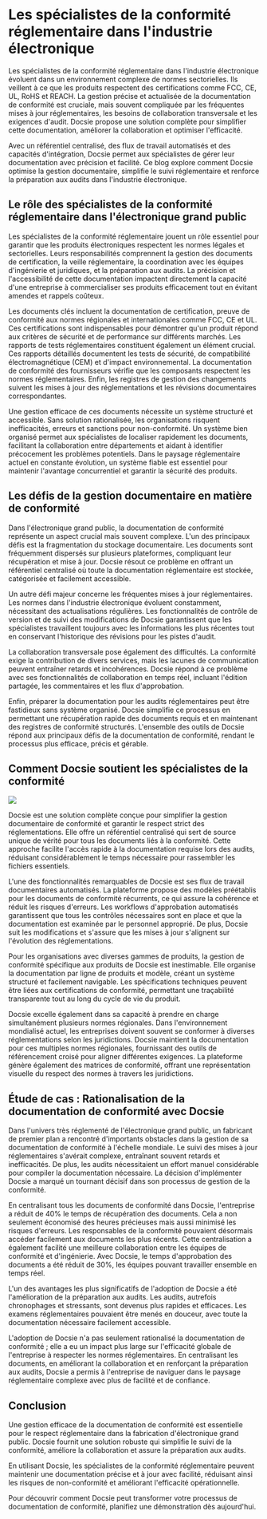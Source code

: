 # Les spécialistes de la conformité réglementaire dans l'industrie électronique

Les spécialistes de la conformité réglementaire dans l'industrie électronique évoluent dans un environnement complexe de normes sectorielles. Ils veillent à ce que les produits respectent des certifications comme FCC, CE, UL, RoHS et REACH. La gestion précise et actualisée de la documentation de conformité est cruciale, mais souvent compliquée par les fréquentes mises à jour réglementaires, les besoins de collaboration transversale et les exigences d'audit. Docsie propose une solution complète pour simplifier cette documentation, améliorer la collaboration et optimiser l'efficacité.

Avec un référentiel centralisé, des flux de travail automatisés et des capacités d'intégration, Docsie permet aux spécialistes de gérer leur documentation avec précision et facilité. Ce blog explore comment Docsie optimise la gestion documentaire, simplifie le suivi réglementaire et renforce la préparation aux audits dans l'industrie électronique.

## Le rôle des spécialistes de la conformité réglementaire dans l'électronique grand public

Les spécialistes de la conformité réglementaire jouent un rôle essentiel pour garantir que les produits électroniques respectent les normes légales et sectorielles. Leurs responsabilités comprennent la gestion des documents de certification, la veille réglementaire, la coordination avec les équipes d'ingénierie et juridiques, et la préparation aux audits. La précision et l'accessibilité de cette documentation impactent directement la capacité d'une entreprise à commercialiser ses produits efficacement tout en évitant amendes et rappels coûteux.

Les documents clés incluent la documentation de certification, preuve de conformité aux normes régionales et internationales comme FCC, CE et UL. Ces certifications sont indispensables pour démontrer qu'un produit répond aux critères de sécurité et de performance sur différents marchés. Les rapports de tests réglementaires constituent également un élément crucial. Ces rapports détaillés documentent les tests de sécurité, de compatibilité électromagnétique (CEM) et d'impact environnemental. La documentation de conformité des fournisseurs vérifie que les composants respectent les normes réglementaires. Enfin, les registres de gestion des changements suivent les mises à jour des réglementations et les révisions documentaires correspondantes.

Une gestion efficace de ces documents nécessite un système structuré et accessible. Sans solution rationalisée, les organisations risquent inefficacités, erreurs et sanctions pour non-conformité. Un système bien organisé permet aux spécialistes de localiser rapidement les documents, facilitant la collaboration entre départements et aidant à identifier précocement les problèmes potentiels. Dans le paysage réglementaire actuel en constante évolution, un système fiable est essentiel pour maintenir l'avantage concurrentiel et garantir la sécurité des produits.

## Les défis de la gestion documentaire en matière de conformité

Dans l'électronique grand public, la documentation de conformité représente un aspect crucial mais souvent complexe. L'un des principaux défis est la fragmentation du stockage documentaire. Les documents sont fréquemment dispersés sur plusieurs plateformes, compliquant leur récupération et mise à jour. Docsie résout ce problème en offrant un référentiel centralisé où toute la documentation réglementaire est stockée, catégorisée et facilement accessible.

Un autre défi majeur concerne les fréquentes mises à jour réglementaires. Les normes dans l'industrie électronique évoluent constamment, nécessitant des actualisations régulières. Les fonctionnalités de contrôle de version et de suivi des modifications de Docsie garantissent que les spécialistes travaillent toujours avec les informations les plus récentes tout en conservant l'historique des révisions pour les pistes d'audit.

La collaboration transversale pose également des difficultés. La conformité exige la contribution de divers services, mais les lacunes de communication peuvent entraîner retards et incohérences. Docsie répond à ce problème avec ses fonctionnalités de collaboration en temps réel, incluant l'édition partagée, les commentaires et les flux d'approbation.

Enfin, préparer la documentation pour les audits réglementaires peut être fastidieux sans système organisé. Docsie simplifie ce processus en permettant une récupération rapide des documents requis et en maintenant des registres de conformité structurés. L'ensemble des outils de Docsie répond aux principaux défis de la documentation de conformité, rendant le processus plus efficace, précis et gérable.

## Comment Docsie soutient les spécialistes de la conformité

![](https://cdn.docsie.io/workspace_PxAvC1Uenuc7ad6H3/doc_wn84Jkoc6hIMTO2eE/file_WyrqEK0E1zfn5P8Ia/image_ed244903-132a-cf9b-c7f2-bda1651bfa30.jpg)

Docsie est une solution complète conçue pour simplifier la gestion documentaire de conformité et garantir le respect strict des réglementations. Elle offre un référentiel centralisé qui sert de source unique de vérité pour tous les documents liés à la conformité. Cette approche facilite l'accès rapide à la documentation requise lors des audits, réduisant considérablement le temps nécessaire pour rassembler les fichiers essentiels.

L'une des fonctionnalités remarquables de Docsie est ses flux de travail documentaires automatisés. La plateforme propose des modèles préétablis pour les documents de conformité récurrents, ce qui assure la cohérence et réduit les risques d'erreurs. Les workflows d'approbation automatisés garantissent que tous les contrôles nécessaires sont en place et que la documentation est examinée par le personnel approprié. De plus, Docsie suit les modifications et s'assure que les mises à jour s'alignent sur l'évolution des réglementations.

Pour les organisations avec diverses gammes de produits, la gestion de conformité spécifique aux produits de Docsie est inestimable. Elle organise la documentation par ligne de produits et modèle, créant un système structuré et facilement navigable. Les spécifications techniques peuvent être liées aux certifications de conformité, permettant une traçabilité transparente tout au long du cycle de vie du produit.

Docsie excelle également dans sa capacité à prendre en charge simultanément plusieurs normes régionales. Dans l'environnement mondialisé actuel, les entreprises doivent souvent se conformer à diverses réglementations selon les juridictions. Docsie maintient la documentation pour ces multiples normes régionales, fournissant des outils de référencement croisé pour aligner différentes exigences. La plateforme génère également des matrices de conformité, offrant une représentation visuelle du respect des normes à travers les juridictions.

## Étude de cas : Rationalisation de la documentation de conformité avec Docsie

Dans l'univers très réglementé de l'électronique grand public, un fabricant de premier plan a rencontré d'importants obstacles dans la gestion de sa documentation de conformité à l'échelle mondiale. Le suivi des mises à jour réglementaires s'avérait complexe, entraînant souvent retards et inefficacités. De plus, les audits nécessitaient un effort manuel considérable pour compiler la documentation nécessaire. La décision d'implémenter Docsie a marqué un tournant décisif dans son processus de gestion de la conformité.

En centralisant tous les documents de conformité dans Docsie, l'entreprise a réduit de 40% le temps de récupération des documents. Cela a non seulement économisé des heures précieuses mais aussi minimisé les risques d'erreurs. Les responsables de la conformité pouvaient désormais accéder facilement aux documents les plus récents. Cette centralisation a également facilité une meilleure collaboration entre les équipes de conformité et d'ingénierie. Avec Docsie, le temps d'approbation des documents a été réduit de 30%, les équipes pouvant travailler ensemble en temps réel.

L'un des avantages les plus significatifs de l'adoption de Docsie a été l'amélioration de la préparation aux audits. Les audits, autrefois chronophages et stressants, sont devenus plus rapides et efficaces. Les examens réglementaires pouvaient être menés en douceur, avec toute la documentation nécessaire facilement accessible.

L'adoption de Docsie n'a pas seulement rationalisé la documentation de conformité ; elle a eu un impact plus large sur l'efficacité globale de l'entreprise à respecter les normes réglementaires. En centralisant les documents, en améliorant la collaboration et en renforçant la préparation aux audits, Docsie a permis à l'entreprise de naviguer dans le paysage réglementaire complexe avec plus de facilité et de confiance.

## Conclusion

Une gestion efficace de la documentation de conformité est essentielle pour le respect réglementaire dans la fabrication d'électronique grand public. Docsie fournit une solution robuste qui simplifie le suivi de la conformité, améliore la collaboration et assure la préparation aux audits.

En utilisant Docsie, les spécialistes de la conformité réglementaire peuvent maintenir une documentation précise et à jour avec facilité, réduisant ainsi les risques de non-conformité et améliorant l'efficacité opérationnelle.

Pour découvrir comment Docsie peut transformer votre processus de documentation de conformité, planifiez une démonstration dès aujourd'hui.